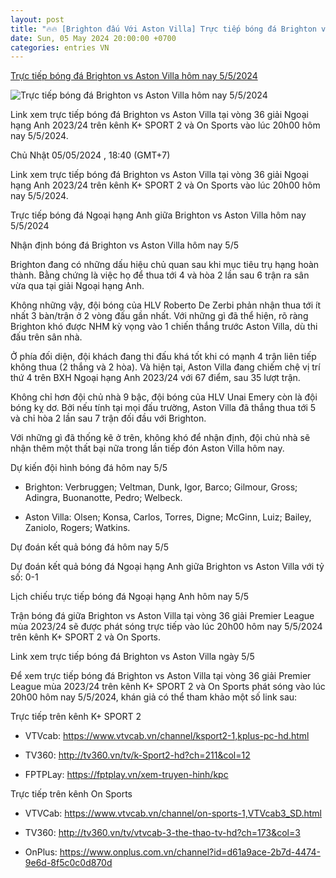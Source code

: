 ```yaml
---
layout: post
title: "🔥🔥 [Brighton đấu Với Aston Villa] Trực tiếp bóng đá Brighton vs Aston Villa hôm nay 5/5/2024"
date: Sun, 05 May 2024 20:00:00 +0700
categories: entries VN
---
```

[Trực tiếp bóng đá Brighton vs Aston Villa hôm nay 5/5/2024](https://nongnghiep.vn/truc-tiep-brighton-vs-aston-villa-giai-ngoai-hang-anh-tren-on-sports-hom-nay-5-5-2024-d385079.html)

![Trực tiếp bóng đá Brighton vs Aston Villa hôm nay 5/5/2024](https://t.ex-cdn.com/nongnghiep.vn/resize/540x303/files/content/2024/05/05/truc-tiep-bong-da-brighton-vs-aston-villa-5-5-151454_31-161158.jpg)

Link xem trực tiếp bóng đá Brighton vs Aston Villa tại vòng 36 giải Ngoại hạng Anh 2023/24 trên kênh K+ SPORT 2 và On Sports vào lúc 20h00 hôm nay 5/5/2024.

Chủ Nhật 05/05/2024 , 18:40 (GMT+7)

Link xem trực tiếp bóng đá Brighton vs Aston Villa tại vòng 36 giải Ngoại hạng Anh 2023/24 trên kênh K+ SPORT 2 và On Sports vào lúc 20h00 hôm nay 5/5/2024.

Trực tiếp bóng đá Ngoại hạng Anh giữa Brighton vs Aston Villa hôm nay 5/5/2024

Nhận định bóng đá Brighton vs Aston Villa hôm nay 5/5

Brighton đang có những dấu hiệu chủ quan sau khi mục tiêu trụ hạng hoàn thành. Bằng chứng là việc họ để thua tới 4 và hòa 2 lần sau 6 trận ra sân vừa qua tại giải Ngoại hạng Anh.

Không những vậy, đội bóng của HLV Roberto De Zerbi phản nhận thua tới ít nhất 3 bàn/trận ở 2 vòng đấu gần nhất. Với những gì đã thể hiện, rõ ràng Brighton khó được NHM kỳ vọng vào 1 chiến thắng trước Aston Villa, dù thi đấu trên sân nhà.

Ở phía đối diện, đội khách đang thi đấu khá tốt khi có mạnh 4 trận liên tiếp không thua (2 thắng và 2 hòa). Và hiện tại, Aston Villa đang chiếm chệ vị trí thứ 4 trên BXH Ngoại hạng Anh 2023/24 với 67 điểm, sau 35 lượt trận.

Không chỉ hơn đội chủ nhà 9 bậc, đội bóng của HLV Unai Emery còn là đội bóng kỵ dơ. Bởi nếu tính tại mọi đấu trường, Aston Villa đã thắng thua tới 5 và chỉ hòa 2 lần sau 7 trận đối đầu với Brighton.

Với những gì đã thống kê ở trên, không khó để nhận định, đội chủ nhà sẽ nhận thêm một thất bại nữa trong lần tiếp đón Aston Villa hôm nay.

Dự kiến đội hình bóng đá hôm nay 5/5

- Brighton: Verbruggen; Veltman, Dunk, Igor, Barco; Gilmour, Gross; Adingra, Buonanotte, Pedro; Welbeck.

- Aston Villa: Olsen; Konsa, Carlos, Torres, Digne; McGinn, Luiz; Bailey, Zaniolo, Rogers; Watkins.

Dự đoán kết quả bóng đá hôm nay 5/5

Dự đoán kết quả bóng đá Ngoại hạng Anh giữa Brighton vs Aston Villa với tỷ số: 0-1

Lịch chiếu trực tiếp bóng đá Ngoại hạng Anh hôm nay 5/5

Trận bóng đá giữa Brighton vs Aston Villa tại vòng 36 giải Premier League mùa 2023/24 sẽ được phát sóng trực tiếp vào lúc 20h00 hôm nay 5/5/2024 trên kênh K+ SPORT 2 và On Sports.

Link xem trực tiếp bóng đá Brighton vs Aston Villa ngày 5/5

Để xem trực tiếp bóng đá Brighton vs Aston Villa tại vòng 36 giải Premier League mùa 2023/24 trên kênh K+ SPORT 2 và On Sports phát sóng vào lúc 20h00 hôm nay 5/5/2024, khán giả có thể tham khảo một số link sau:

Trực tiếp trên kênh K+ SPORT 2

- VTVcab: https://www.vtvcab.vn/channel/ksport2-1,kplus-pc-hd.html

- TV360: http://tv360.vn/tv/k-Sport2-hd?ch=211&col=12

- FPTPLay: https://fptplay.vn/xem-truyen-hinh/kpc

Trực tiếp trên kênh On Sports

- VTVCab: https://www.vtvcab.vn/channel/on-sports-1,VTVcab3_SD.html

- TV360: http://tv360.vn/tv/vtvcab-3-the-thao-tv-hd?ch=173&col=3

- OnPlus: https://www.onplus.com.vn/channel?id=d61a9ace-2b7d-4474-9e6d-8f5c0c0d870d

